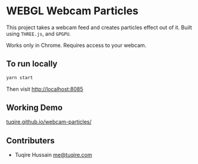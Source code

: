 # WEBGL Webcam Particles

This project takes a webcam feed and creates particles effect out of it. Built using `THREE.js`, and `GPGPU`.

Works only in Chrome. Requires access to your webcam.

## To run locally

```bash
yarn start
```

Then visit [http://localhost:8085](http://localhost:8085)

## Working Demo

[tuqire.github.io/webcam-particles/](tuqire.github.io/webcam-particles/)

## Contributers

* Tuqire Hussain <me@tuqire.com>
